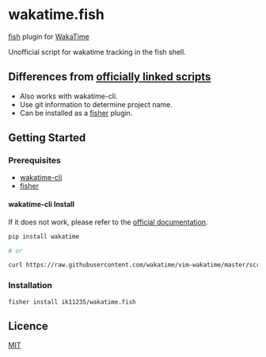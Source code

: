 # wakatime.fish

[fish](https://fishshell.com/) plugin for [WakaTime](https://wakatime.com/)

Unofficial script for wakatime tracking in the fish shell.

## Differences from [officially linked scripts](https://wakatime.com/terminal#install-fish)

- Also works with wakatime-cli.
- Use git information to determine project name.
- Can be installed as a [fisher](https://github.com/jorgebucaran/fisher) plugin.


## Getting Started

### Prerequisites

- [wakatime-cli](https://github.com/wakatime/wakatime-cli)
- [fisher](https://github.com/jorgebucaran/fisher)

#### wakatime-cli Install

If it does not work, please refer to the [official documentation](https://wakatime.com/terminal).

```bash
pip install wakatime

# or

curl https://raw.githubusercontent.com/wakatime/vim-wakatime/master/scripts/install_cli.py | python3 -
```


### Installation

```fish
fisher install ik11235/wakatime.fish
```

## Licence

[MIT](LICENSE)